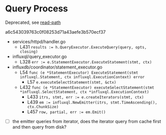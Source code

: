 # Query Process

Deprecated, see [read-path](read-path.md)

a6c543039763c0f08253d71a43aefe3b570ecf37

- services/httpd/handler.go
  - L431 `results := h.QueryExecutor.ExecuteQuery(query, opts, closing)`
- influxql/query_executor.go
  - L328 `err := e.StatementExecutor.ExecuteStatement(stmt, ctx)`
- influxdb/coordinator/statement_executor.go
  - L54 `func (e *StatementExecutor) ExecuteStatement(stmt influxql.Statement, ctx influxql.ExecutionContext) error`
    - L57 `e.executeSelectStatement(stmt, &ctx)`
  - L432 `func (e *StatementExecutor) executeSelectStatement(stmt *influxql.SelectStatement, ctx *influxql.ExecutionContext)`
    - L433 `itrs, stmt, err := e.createIterators(stmt, ctx)`
    - L439 `em := influxql.NewEmitter(itrs, stmt.TimeAscending(), ctx.ChunkSize)`
    - L457 `row, partial, err := em.Emit()`
- [ ] the emitter queries from iterator, does the iterator query from cache first and then query from disk?
